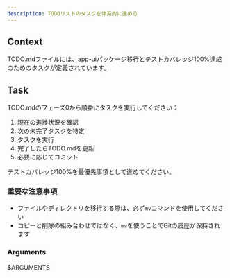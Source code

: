 ```yaml
---
description: TODOリストのタスクを体系的に進める
---
```


## Context
TODO.mdファイルには、app-uiパッケージ移行とテストカバレッジ100%達成のためのタスクが定義されています。

## Task
TODO.mdのフェーズ0から順番にタスクを実行してください：

1. 現在の進捗状況を確認
2. 次の未完了タスクを特定
3. タスクを実行
4. 完了したらTODO.mdを更新
5. 必要に応じてコミット

テストカバレッジ100%を最優先事項として進めてください。

### 重要な注意事項
- ファイルやディレクトリを移行する際は、必ず`mv`コマンドを使用してください
- コピーと削除の組み合わせではなく、`mv`を使うことでGitの履歴が保持されます

### Arguments
$ARGUMENTS